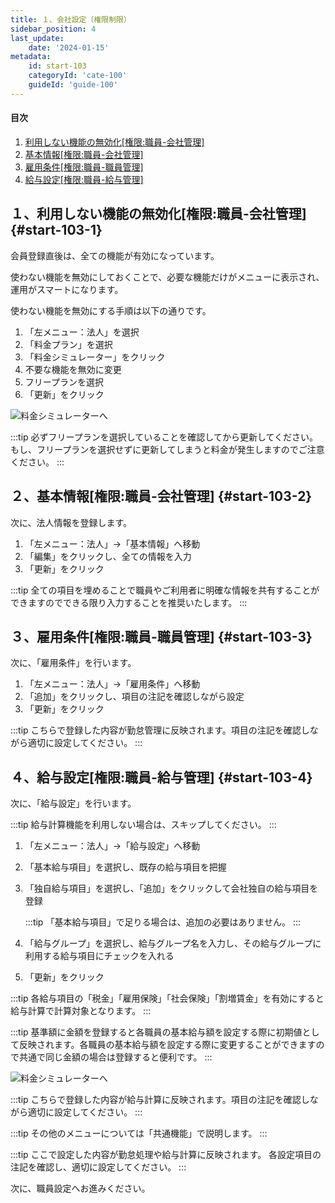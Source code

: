 ```yaml
---
title: １、会社設定（権限制限）
sidebar_position: 4
last_update: 
    date: '2024-01-15'
metadata: 
    id: start-103
    categoryId: 'cate-100'
    guideId: 'guide-100'
---
```


#### 目次
1. [利用しない機能の無効化[権限:職員-会社管理]](#start-103-1)
2. [基本情報[権限:職員-会社管理]](#start-103-2)
3. [雇用条件[権限:職員-職員管理]](#start-103-3)
4. [給与設定[権限:職員-給与管理]](#start-103-4)
   
## １、利用しない機能の無効化[権限:職員-会社管理] {#start-103-1}

会員登録直後は、全ての機能が有効になっています。

使わない機能を無効にしておくことで、必要な機能だけがメニューに表示され、運用がスマートになります。

使わない機能を無効にする手順は以下の通りです。

1. 「左メニュー：法人」を選択
2. 「料金プラン」を選択
3. 「料金シミュレーター」をクリック
4. 不要な機能を無効に変更
5. フリープランを選択
6. 「更新」をクリック

![料金シミュレーターへ](/img/guide/start-guide-company-03.png)


:::tip 
必ずフリープランを選択していることを確認してから更新してください。もし、フリープランを選択せずに更新してしまうと料金が発生しますのでご注意ください。
:::

## ２、基本情報[権限:職員-会社管理] {#start-103-2}

次に、法人情報を登録します。

1. 「左メニュー：法人」→「基本情報」へ移動
2. 「編集」をクリックし、全ての情報を入力
3. 「更新」をクリック

:::tip
全ての項目を埋めることで職員やご利用者に明確な情報を共有することができますのでできる限り入力することを推奨いたします。
:::

## ３、雇用条件[権限:職員-職員管理] {#start-103-3}

次に、「雇用条件」を行います。

1. 「左メニュー：法人」→「雇用条件」へ移動
2. 「追加」をクリックし、項目の注記を確認しながら設定
3. 「更新」をクリック

:::tip
こちらで登録した内容が勤怠管理に反映されます。項目の注記を確認しながら適切に設定してください。
:::

## ４、給与設定[権限:職員-給与管理] {#start-103-4}

次に、「給与設定」を行います。

:::tip
給与計算機能を利用しない場合は、スキップしてください。
:::

1. 「左メニュー：法人」→「給与設定」へ移動
2. 「基本給与項目」を選択し、既存の給与項目を把握
3. 「独自給与項目」を選択し、「追加」をクリックして会社独自の給与項目を登録

    :::tip
    「基本給与項目」で足りる場合は、追加の必要はありません。
    :::

4. 「給与グループ」を選択し、給与グループ名を入力し、その給与グループに利用する給与項目にチェックを入れる
5. 「更新」をクリック

:::tip 
各給与項目の「税金」「雇用保険」「社会保険」「割増賃金」を有効にすると給与計算で計算対象となります。
:::

:::tip 
基準額に金額を登録すると各職員の基本給与額を設定する際に初期値として反映されます。各職員の基本給与額を設定する際に変更することができますので共通で同じ金額の場合は登録すると便利です。
:::

![料金シミュレーターへ](/img/guide/start-guide-company-04.png)

:::tip
こちらで登録した内容が給与計算に反映されます。項目の注記を確認しながら適切に設定してください。
:::

:::tip
その他のメニューについては「共通機能」で説明します。
:::

:::tip
ここで設定した内容が勤怠処理や給与計算に反映されます。 各設定項目の注記を確認し、適切に設定してください。
:::

次に、職員設定へお進みください。